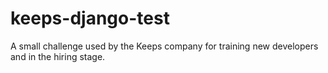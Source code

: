 # keeps-django-test
A small challenge used by the Keeps company for training new developers and in the hiring stage.
